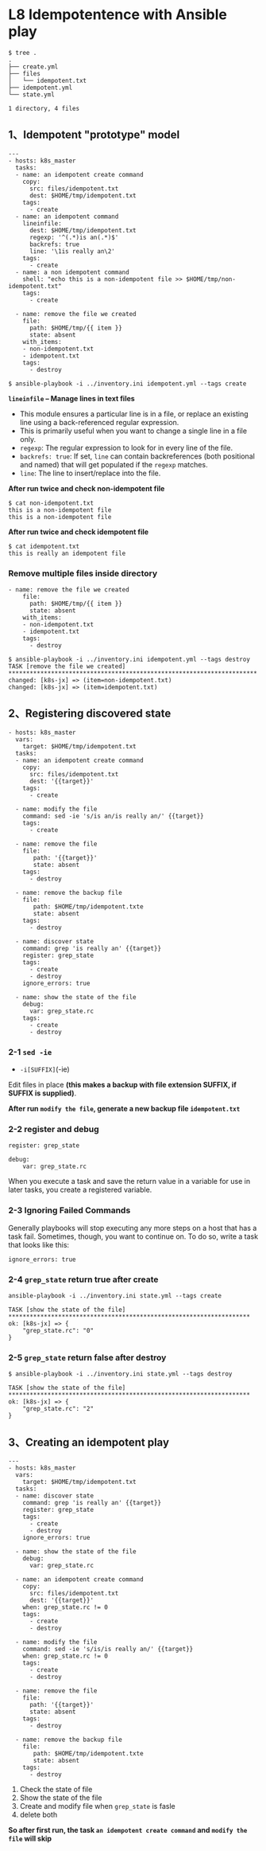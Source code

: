 # **L8 Idempotentence with Ansible play**

```
$ tree .
.
├── create.yml
├── files
│   └── idempotent.txt
├── idempotent.yml
└── state.yml

1 directory, 4 files
```

## **1、Idempotent "prototype" model**

```
---
- hosts: k8s_master
  tasks:
  - name: an idempotent create command
    copy:
      src: files/idempotent.txt
      dest: $HOME/tmp/idempotent.txt
    tags:
      - create
  - name: an idempotent command
    lineinfile:
      dest: $HOME/tmp/idempotent.txt
      regexp: '^(.*)is an(.*)$'
      backrefs: true
      line: '\1is really an\2'
    tags:
      - create
  - name: a non idempotent command
    shell: "echo this is a non-idempotent file >> $HOME/tmp/non-idempotent.txt"
    tags:
      - create

  - name: remove the file we created
    file:
      path: $HOME/tmp/{{ item }}
      state: absent
    with_items:
    - non-idempotent.txt
    - idempotent.txt
    tags:
      - destroy
```

```
$ ansible-playbook -i ../inventory.ini idempotent.yml --tags create
```

**`lineinfile` – Manage lines in text files**

* This module ensures a particular line is in a file, or replace an existing line using a back-referenced regular expression.
* This is primarily useful when you want to change a single line in a file only.
* `regexp`: The regular expression to look for in every line of the file.
* `backrefs: true`: If set, `line` can contain backreferences (both positional and named) that will get populated if the `regexp` matches.
* `line`: The line to insert/replace into the file.


**After run twice and check non-idempotent file**

```
$ cat non-idempotent.txt
this is a non-idempotent file
this is a non-idempotent file
```

**After run twice and check idempotent file**

```
$ cat idempotent.txt
this is really an idempotent file
```

### **Remove multiple files inside directory**

```
- name: remove the file we created
    file:
      path: $HOME/tmp/{{ item }}
      state: absent
    with_items:
    - non-idempotent.txt
    - idempotent.txt
    tags:
      - destroy
```

```
$ ansible-playbook -i ../inventory.ini idempotent.yml --tags destroy
TASK [remove the file we created] **********************************************************************
changed: [k8s-jx] => (item=non-idempotent.txt)
changed: [k8s-jx] => (item=idempotent.txt)
```

## **2、Registering discovered state**

```
- hosts: k8s_master
  vars:
    target: $HOME/tmp/idempotent.txt
  tasks:
  - name: an idempotent create command
    copy:
      src: files/idempotent.txt
      dest: '{{target}}'
    tags:
      - create

  - name: modify the file
    command: sed -ie 's/is an/is really an/' {{target}}
    tags:
      - create

  - name: remove the file
    file:
       path: '{{target}}'
       state: absent
    tags:
      - destroy
    
  - name: remove the backup file
    file:
       path: $HOME/tmp/idempotent.txte
       state: absent
    tags:
      - destroy

  - name: discover state
    command: grep 'is really an' {{target}}
    register: grep_state
    tags:
      - create
      - destroy
    ignore_errors: true

  - name: show the state of the file
    debug:
      var: grep_state.rc
    tags:
      - create
      - destroy
```

### **2-1 `sed -ie`**

* `-i[SUFFIX]`(-ie) 

Edit files in place **(this makes a backup with file extension SUFFIX, if SUFFIX is supplied)**.

**After run `modify the file`, generate a new backup file `idempotent.txt`**

### **2-2 register and debug**

```
register: grep_state
```
```
debug:
	var: grep_state.rc
```

When you execute a task and save the return value in a variable for use in later tasks, you create a registered variable.

### **2-3 Ignoring Failed Commands**

Generally playbooks will stop executing any more steps on a host that has a task fail. Sometimes, though, you want to continue on. To do so, write a task that looks like this:

```
ignore_errors: true
```

### **2-4 `grep_state` return true after create**

```
ansible-playbook -i ../inventory.ini state.yml --tags create

TASK [show the state of the file] ********************************************************************
ok: [k8s-jx] => {
    "grep_state.rc": "0"
}
```

### **2-5 `grep_state` return false after destroy**

```
$ ansible-playbook -i ../inventory.ini state.yml --tags destroy

TASK [show the state of the file] ********************************************************************
ok: [k8s-jx] => {
    "grep_state.rc": "2"
}
```

## **3、Creating an idempotent play**

```
---
- hosts: k8s_master
  vars:
    target: $HOME/tmp/idempotent.txt
  tasks:
  - name: discover state
    command: grep 'is really an' {{target}}
    register: grep_state
    tags:
      - create
      - destroy
    ignore_errors: true

  - name: show the state of the file
    debug:
      var: grep_state.rc

  - name: an idempotent create command
    copy:
      src: files/idempotent.txt
      dest: '{{target}}'
    when: grep_state.rc != 0
    tags:
      - create
      - destroy

  - name: modify the file
    command: sed -ie 's/is/is really an/' {{target}}
    when: grep_state.rc != 0
    tags:
      - create
      - destroy

  - name: remove the file
    file:
      path: '{{target}}'
      state: absent
    tags:
      - destroy
  
  - name: remove the backup file
    file:
       path: $HOME/tmp/idempotent.txte
       state: absent
    tags:
      - destroy
```

1. Check the state of file
2. Show the state of the file
3. Create and modify file when `grep_state` is fasle
4. delete both


**So after first run, the task `an idempotent create command` and `modify the file` will skip**

